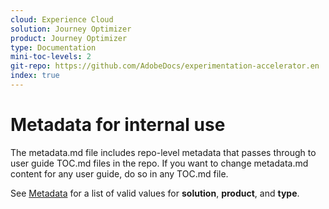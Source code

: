 ```yaml
---
cloud: Experience Cloud
solution: Journey Optimizer
product: Journey Optimizer
type: Documentation
mini-toc-levels: 2
git-repo: https://github.com/AdobeDocs/experimentation-accelerator.en
index: true
---
```


# Metadata for internal use

The metadata.md file includes repo-level metadata that passes through to user guide TOC.md files in the repo. If you want to change metadata.md content for any user guide, do so in any TOC.md file.

See [Metadata](https://experienceleague.adobe.com/docs/authoring-guide-exl/using/editing/user-guide-setup/metadata.html) for a list of valid values for **solution**, **product**, and **type**.
